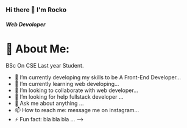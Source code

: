 ### Hi there 👋 I'm Rocko

##### Web Devoloper

# 💫 About Me:
BSc On CSE Last year Student.

- 🔭 I’m currently developing my skills to be A Front-End Developer...
- 🌱 I’m currently learning web developing...
- 👯 I’m looking to collaborate with web developer...
- 🤔 I’m looking for help fullstack developer ...
- 💬 Ask me about anything ...
- 📫 How to reach me: message me on instagram...
- ⚡ Fun fact: bla bla bla ...
-->
